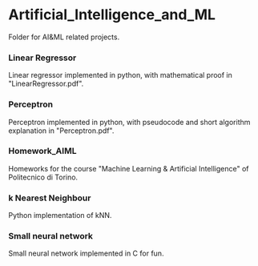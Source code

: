 # Artificial_Intelligence_and_ML
Folder for AI&amp;ML related projects.

### Linear Regressor
Linear regressor implemented in python, with mathematical proof in "LinearRegressor.pdf".

### Perceptron
Perceptron implemented in python, with pseudocode and short algorithm explanation in "Perceptron.pdf".

### Homework_AIML
Homeworks for the course "Machine Learning & Artificial Intelligence" of Politecnico di Torino.

### k Nearest Neighbour
Python implementation of kNN.

### Small neural network
Small neural network implemented in C for fun.
